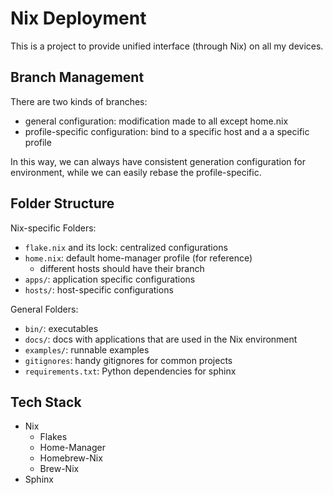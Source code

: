 # Nix Deployment

This is a project to provide unified interface (through Nix) on
all my devices.

## Branch Management

There are two kinds of branches:

- general configuration: modification made to all except home.nix
- profile-specific configuration: bind to a specific host and a
    a specific profile

In this way, we can always have consistent generation configuration
for environment, while we can easily rebase the profile-specific.

## Folder Structure

Nix-specific Folders:

- `flake.nix` and its lock: centralized configurations
- `home.nix`: default home-manager profile (for reference)
    - different hosts should have their branch
- `apps/`: application specific configurations
- `hosts/`: host-specific configurations

General Folders:

- `bin/`: executables
- `docs/`: docs with applications that are used in the Nix environment
- `examples/`: runnable examples
- `gitignores`: handy gitignores for common projects
- `requirements.txt`: Python dependencies for sphinx

## Tech Stack

- Nix
    - Flakes
    - Home-Manager
    - Homebrew-Nix
    - Brew-Nix
- Sphinx